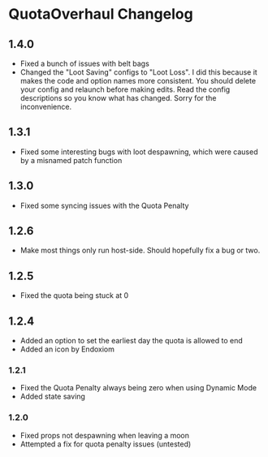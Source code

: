 # QuotaOverhaul Changelog

## 1.4.0

- Fixed a bunch of issues with belt bags
- Changed the "Loot Saving" configs to "Loot Loss". I did this because it makes the code and option names more consistent. You should delete your config and relaunch before making edits. Read the config descriptions so you know what has changed. Sorry for the inconvenience.

## 1.3.1

- Fixed some interesting bugs with loot despawning, which were caused by a misnamed patch function

## 1.3.0

- Fixed some syncing issues with the Quota Penalty

## 1.2.6

- Make most things only run host-side.  Should hopefully fix a bug or two.

## 1.2.5

- Fixed the quota being stuck at 0

## 1.2.4

- Added an option to set the earliest day the quota is allowed to end
- Added an icon by Endoxiom

### 1.2.1

- Fixed the Quota Penalty always being zero when using Dynamic Mode
- Added state saving

### 1.2.0

- Fixed props not despawning when leaving a moon
- Attempted a fix for quota penalty issues (untested)

